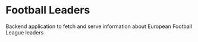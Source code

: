 # Football Leaders

Backend application to fetch and serve information about European Football League leaders
